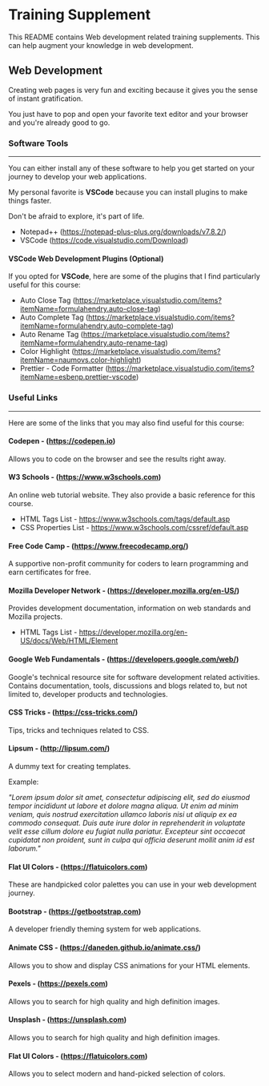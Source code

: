 # Training Supplement

This README contains Web development related training supplements. This can help augment your knowledge in web development.

## Web Development

Creating web pages is very fun and exciting because it gives you the sense of instant gratification.

You just have to pop and open your favorite text editor and your browser and you're already good to go.

### Software Tools
---

You can either install any of these software to help you get started on your journey to develop your web applications.

My personal favorite is **VSCode** because you can install plugins to make things faster.

Don't be afraid to explore, it's part of life.

* Notepad++ (https://notepad-plus-plus.org/downloads/v7.8.2/)
* VSCode (https://code.visualstudio.com/Download)

#### VSCode Web Development Plugins (Optional)

If you opted for **VSCode**, here are some of the plugins that I find particularly useful for this course:

* Auto Close Tag (https://marketplace.visualstudio.com/items?itemName=formulahendry.auto-close-tag)
* Auto Complete Tag (https://marketplace.visualstudio.com/items?itemName=formulahendry.auto-complete-tag)
* Auto Rename Tag (https://marketplace.visualstudio.com/items?itemName=formulahendry.auto-rename-tag)
* Color Highlight (https://marketplace.visualstudio.com/items?itemName=naumovs.color-highlight)
* Prettier - Code Formatter (https://marketplace.visualstudio.com/items?itemName=esbenp.prettier-vscode)

### Useful Links
---

Here are some of the links that you may also find useful for this course:

#### Codepen - (https://codepen.io)

Allows you to code on the browser and see the results right away.

#### W3 Schools - (https://www.w3schools.com)

An online web tutorial website. They also provide a basic reference for this course.

* HTML Tags List - https://www.w3schools.com/tags/default.asp
* CSS Properties List - https://www.w3schools.com/cssref/default.asp

#### Free Code Camp - (https://www.freecodecamp.org/)

A supportive non-profit community for coders to learn programming and earn certificates for free.

#### Mozilla Developer Network - (https://developer.mozilla.org/en-US/)

Provides development documentation, information on web standards and Mozilla projects.

* HTML Tags List - https://developer.mozilla.org/en-US/docs/Web/HTML/Element

#### Google Web Fundamentals - (https://developers.google.com/web/)

Google's technical resource site for software development related activities. Contains documentation, tools, discussions and blogs related to, but not limited to, developer products and technologies.

#### CSS Tricks - (https://css-tricks.com/)

Tips, tricks and techniques related to CSS.

#### Lipsum - (http://lipsum.com/)

A dummy text for creating templates.

Example: 

*"Lorem ipsum dolor sit amet, consectetur adipiscing elit, sed do eiusmod tempor incididunt ut labore et dolore magna aliqua. Ut enim ad minim veniam, quis nostrud exercitation ullamco laboris nisi ut aliquip ex ea commodo consequat. Duis aute irure dolor in reprehenderit in voluptate velit esse cillum dolore eu fugiat nulla pariatur. Excepteur sint occaecat cupidatat non proident, sunt in culpa qui officia deserunt mollit anim id est laborum."*

#### Flat UI Colors - (https://flatuicolors.com)

These are handpicked color palettes you can use in your web development journey.

#### Bootstrap - (https://getbootstrap.com)

A developer friendly theming system for web applications.

#### Animate CSS - (https://daneden.github.io/animate.css/)

Allows you to show and display CSS animations for your HTML elements.

#### Pexels - (https://pexels.com)

Allows you to search for high quality and high definition images.

#### Unsplash - (https://unsplash.com)

Allows you to search for high quality and high definition images.

#### Flat UI Colors - (https://flatuicolors.com)

Allows you to select modern and hand-picked selection of colors.
